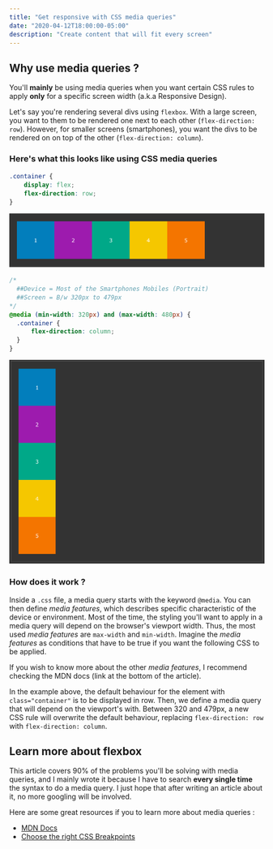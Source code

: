 ```yaml
---
title: "Get responsive with CSS media queries"
date: "2020-04-12T18:00:00-05:00"
description: "Create content that will fit every screen"
---
```


## Why use media queries ?

You'll **mainly** be using media queries when you want certain 
CSS rules to apply **only** for a specific screen width (a.k.a Responsive Design).

Let's say you're rendering several divs using `flexbox`. With a large screen, 
you want to them to be rendered one next to each other (`flex-direction: row`). However, for smaller screens 
(smartphones), you want the divs to be rendered on on top of the other (`flex-direction: column`).

### Here's what this looks like using CSS media queries
```css
.container {
    display: flex;
    flex-direction: row;
}
```

![row](./row.png)

```css
/* 
  ##Device = Most of the Smartphones Mobiles (Portrait)
  ##Screen = B/w 320px to 479px
*/
@media (min-width: 320px) and (max-width: 480px) {
  .container {
      flex-direction: column;
  }
}
```

![column](./column.png)

### How does it work ?

Inside a `.css` file, a media query starts with the keyword `@media`. 
You can then define *media features*, which describes specific characteristic of the device or environment. Most of 
the time, the styling you'll want to apply in a media query will depend on the browser's viewport width. Thus, 
the most used *media features* are `max-width` and `min-width`. Imagine the *media features* as conditions that have to
be true if you want the following CSS to be applied. 

If you wish to know more about the other *media features*, I recommend checking the MDN docs (link at the bottom of 
the article).

In the example above, the default behaviour for the element with `class="container"` is to be displayed in row.
Then, we define a media query that will depend on the viewport's with. Between 320 and 479px, a new CSS rule
will overwrite the default behaviour, replacing `flex-direction: row` with `flex-direction: column`.

## Learn more about flexbox

This article covers 90% of the problems you'll be solving with media queries, 
and I mainly wrote it because I have to search **every single time** the syntax to
do a media query. I just hope that after writing an article about it, no more googling will be
involved.

Here are some great resources if you to learn more about media queries :
 
- [MDN Docs](https://developer.mozilla.org/en-US/docs/Web/CSS/Media_Queries)
- [Choose the right CSS Breakpoints](https://gist.github.com/gokulkrishh/242e68d1ee94ad05f488)